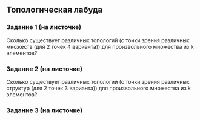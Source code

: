 ## Топологическая лабуда
### Задание 1 (на листочке)
Сколько существует различных топологий (с точки зрения различных множеств (для 2 точек 4 варианта)) для произвольного множества из k элементов?
### Задание 2 (на листочке)
Сколько существует различных топологий (с точки зрения различных структур (для 2 точек 3 варианта)) для произвольного множества из k элементов? 
### Задание 3 (на листочке)

